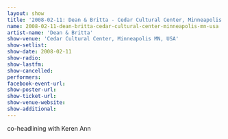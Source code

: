 ```yaml
---
layout: show
title: '2008-02-11: Dean & Britta - Cedar Cultural Center, Minneapolis MN, USA'
name: 2008-02-11-dean-britta-cedar-cultural-center-minneapolis-mn-usa
artist-name: 'Dean & Britta'
show-venue: 'Cedar Cultural Center, Minneapolis MN, USA'
show-setlist: 
show-date: 2008-02-11
show-radio: 
show-lastfm: 
show-cancelled: 
performers: 
facebook-event-url: 
show-poster-url: 
show-ticket-url: 
show-venue-website: 
show-additional: 
---
```


co-headlining with Keren Ann